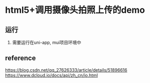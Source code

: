 # html5+调用摄像头拍照上传的demo

## 运行
1. 需要运行在uni-app, mui项目环境中

## reference
https://blog.csdn.net/qq_27626333/article/details/51896616
https://www.dcloud.io/docs/api/zh_cn/io.html
